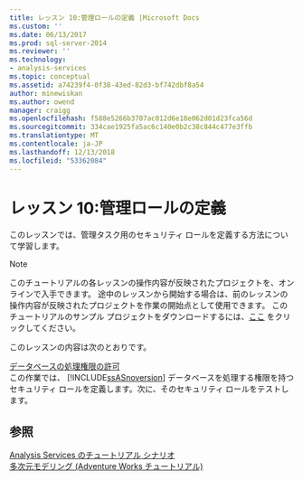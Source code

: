 ```yaml
---
title: レッスン 10:管理ロールの定義 |Microsoft Docs
ms.custom: ''
ms.date: 06/13/2017
ms.prod: sql-server-2014
ms.reviewer: ''
ms.technology:
- analysis-services
ms.topic: conceptual
ms.assetid: a74239f4-0f38-43ed-82d3-bf742dbf8a54
author: minewiskan
ms.author: owend
manager: craigg
ms.openlocfilehash: f588e5266b3707ac012d6e18e062d01d23fca56d
ms.sourcegitcommit: 334cae1925fa5ac6c140e0b2c38c844c477e3ffb
ms.translationtype: MT
ms.contentlocale: ja-JP
ms.lasthandoff: 12/13/2018
ms.locfileid: "53362084"
---
```

# <a name="lesson-10-defining-administrative-roles"></a>レッスン 10:管理ロールの定義
  このレッスンでは、管理タスク用のセキュリティ ロールを定義する方法について学習します。  
  
> [!NOTE]  
>  このチュートリアルの各レッスンの操作内容が反映されたプロジェクトを、オンラインで入手できます。 途中のレッスンから開始する場合は、前のレッスンの操作内容が反映されたプロジェクトを作業の開始点として使用できます。 このチュートリアルのサンプル プロジェクトをダウンロードするには、[ここ](https://go.microsoft.com/fwlink/?LinkID=221866) をクリックしてください。  
  
 このレッスンの内容は次のとおりです。  
  
 [データベースの処理権限の許可](../analysis-services/lesson-10-granting-process-database-permissions.md)  
 この作業では、 [!INCLUDE[ssASnoversion](../includes/ssasnoversion-md.md)] データベースを処理する権限を持つセキュリティ ロールを定義します。次に、そのセキュリティ ロールをテストします。  
  
## <a name="see-also"></a>参照  
 [Analysis Services のチュートリアル シナリオ](../analysis-services/analysis-services-tutorial-scenario.md)   
 [多次元モデリング (Adventure Works チュートリアル)](multidimensional-modeling-adventure-works-tutorial.md)  
  
  
